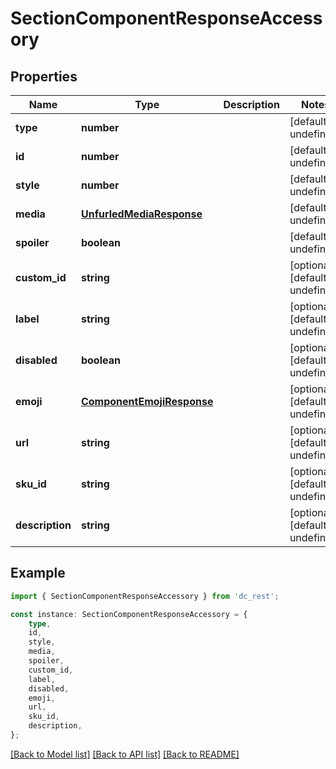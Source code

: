 # SectionComponentResponseAccessory


## Properties

Name | Type | Description | Notes
------------ | ------------- | ------------- | -------------
**type** | **number** |  | [default to undefined]
**id** | **number** |  | [default to undefined]
**style** | **number** |  | [default to undefined]
**media** | [**UnfurledMediaResponse**](UnfurledMediaResponse.md) |  | [default to undefined]
**spoiler** | **boolean** |  | [default to undefined]
**custom_id** | **string** |  | [optional] [default to undefined]
**label** | **string** |  | [optional] [default to undefined]
**disabled** | **boolean** |  | [optional] [default to undefined]
**emoji** | [**ComponentEmojiResponse**](ComponentEmojiResponse.md) |  | [optional] [default to undefined]
**url** | **string** |  | [optional] [default to undefined]
**sku_id** | **string** |  | [optional] [default to undefined]
**description** | **string** |  | [optional] [default to undefined]

## Example

```typescript
import { SectionComponentResponseAccessory } from 'dc_rest';

const instance: SectionComponentResponseAccessory = {
    type,
    id,
    style,
    media,
    spoiler,
    custom_id,
    label,
    disabled,
    emoji,
    url,
    sku_id,
    description,
};
```

[[Back to Model list]](../README.md#documentation-for-models) [[Back to API list]](../README.md#documentation-for-api-endpoints) [[Back to README]](../README.md)
